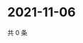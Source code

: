 # 2021-11-06

共 0 条

<!-- BEGIN WEIBO -->
<!-- 最后更新时间 Sat Nov 06 2021 13:00:45 GMT+0800 (China Standard Time) -->

<!-- END WEIBO -->
